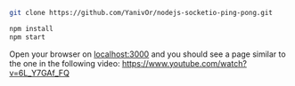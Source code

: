 
```bash
git clone https://github.com/YanivOr/nodejs-socketio-ping-pong.git
```

```bash
npm install
npm start
```

Open your browser on [localhost:3000](http://localhost:3000/) and you should see a page similar to the one in the following video:
https://www.youtube.com/watch?v=6L_Y7GAf_FQ